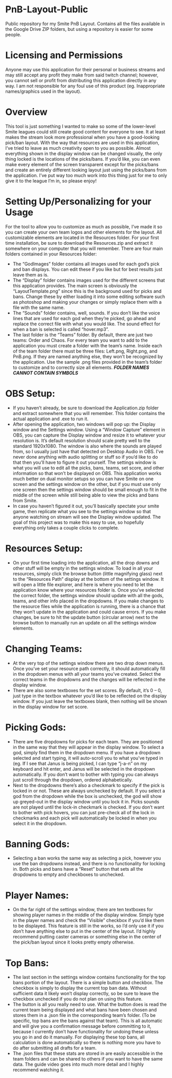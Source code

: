 # PnB-Layout-Public
Public repository for my Smite PnB Layout. Contains all the files available in the Google Drive ZIP folders, but using a repository is easier for some people.

# Licensing and Permissions
Anyone may use this application for their personal or business streams and may still accept any profit they make from said twitch channel; however, you cannot sell or profit from distributing this application directly in any way.
I am not responsible for any foul use of this product (eg. Inappropriate names/graphics used in the layout).

# Overview
This tool is just something I wanted to make so some of the lower-level Smite leagues could still create good content for everyone to see. It at least makes the stream look more professional when you have a good-looking pick/ban layout. With the way that resources are used in this application, I’ve tried to leave as much creativity open to you as possible. Almost everything shown in the display window can be changed visually, the only thing locked is the locations of the picks/bans. If you’d like, you can even make every element of the screen transparent except for the picks/bans and create an entirely different looking layout just using the picks/bans from the application. I’ve put way too much work into this thing just for me to only give it to the league I’m in, so please enjoy!

# Setting Up/Personalizing for your Usage
For the tool to allow you to customize as much as possible, I’ve made it so you can create your own team logos and other elements for the layout. All customizable elements are located in the Resources folder. For your first time installation, be sure to download the Resources.zip and extract it somewhere on your computer that you will remember. There are four main folders contained in your Resources folder:
- The “GodImages” folder contains all images used for each god’s pick and ban displays. You can edit these if you like but for best results just leave them as is.
- The “Display” folder contains images used for the different screens that this application provides. The main screen is obviously the “LayoutTemplate.png” since this is the background used for picks and bans. Change these by either loading it into some editing software such as photoshop and making your changes or simply replace them with a file with the same name.
- The “Sounds” folder contains, well, sounds. If you don’t like the voice lines that are used for each god when they’re picked, go ahead and replace the correct file with what you would like. The sound effect for when a ban is selected is called “hover.mp3”.
- The last folder is the “Teams” folder. By default, there are just two teams: Order and Chaos. For every team you want to add to the application you must create a folder with the team’s name. Inside each of the team folder there must be three files: Left.png, Right.png, and PnB.png. If they are named anything else, they won’t be recognized by the application. Use the sample .png files provided in the team’s folder to customize and to correctly size all elements. ***FOLDER NAMES CANNOT CONTAIN SYMBOLS***

# OBS Setup:
- If you haven’t already, be sure to download the Application.zip folder and extract somewhere that you will remember. This folder contains the actual application and .exe to run it. 
- After opening the application, two windows will pop up: the Display window and the Settings window. Using a “Window Capture” element in OBS, you can capture the Display window and resize it to whatever your resolution is. It’s default resolution should scale pretty well to the standard 1920x1080. The window is also where the sounds are played from, so I usually just have that detected on Desktop Audio in OBS. I’ve never done anything with audio splitting or stuff so if you’d like to do that then you’ll have to figure it out yourself. The settings window is what you will use to edit all the picks, bans, teams, set score, and other information so that won’t be displayed on OBS. This application works much better on dual monitor setups so you can have Smite on one screen and the settings window on the other, but if you must use only one screen then the settings window should be small enough to fit in the middle of the screen while still being able to view the picks and bans from Smite.
- In case you haven’t figured it out, you’ll basically spectate your smite game, then replicate what you see to the settings window so that anyone watching on stream will see the Display window updated. The goal of this project was to make this easy to use, so hopefully everything only takes a couple clicks to complete.

# Resources Setup:
- On your first time loading into the application, all the drop downs and other stuff will be empty in the settings window. To load in all your resources, simply click the browse button (little magnifying glass) next to the “Resources Path” display at the bottom of the settings window. It will open a little file explorer, and here is where you need to let the application know where your resources folder is. Once you’ve selected the correct folder, the settings window should update with all the gods, teams, and other info placed in the dropdowns. If you make changes to the resource files while the application is running, there is a chance that they won’t update in the application and could cause errors. If you make changes, be sure to hit the update button (circular arrow) next to the browse button to manually run an update on all the settings window elements.

# Changing Teams:
- At the very top of the settings window there are two drop down menus. Once you’ve set your resource path correctly, it should automatically fill in the dropdown menus with all your teams you’ve created. Select the correct teams in the dropdowns and the changes will be reflected in the display window.
- There are also some textboxes for the set scores. By default, it’s 0 – 0, just type in the textbox whatever you’d like to be reflected on the display window. If you just leave the textboxes blank, then nothing will be shown in the display window for set score.

# Picking Gods:
- There are five dropdowns for picks for each team. They are positioned in the same way that they will appear in the display window. To select a god, simply find them in the dropdown menu. If you have a dropdown selected and start typing, it will auto-scroll you to what you’ve typed in (eg. If I see that Janus is being picked, I can type “j-a-n” on my keyboard and hit enter, and Janus will be selected in the dropdown automatically. If you don’t want to bother with typing you can always just scroll through the dropdown, ordered alphabetically.
- Next to the dropdowns there’s also a checkmark to specify if the pick is locked in or not. These are always unchecked by default. If you select a god from the dropdown while the box is unchecked, the god will show up greyed-out in the display window until you lock it in. Picks sounds are not played until the lock-in checkmark is checked. If you don’t want to bother with pick hovers, you can just pre-check all of the lock in checkmarks and each pick will automatically be locked in when you select it in the dropdown.


# Banning Gods:
- Selecting a ban works the same way as selecting a pick, however you use the ban dropdowns instead, and there is no functionality for locking in. Both picks and bans have a “Reset” button that sets all the dropdowns to empty and checkboxes to unchecked.

# Player Names:
- On the far right of the settings window, there are ten textboxes for showing player names in the middle of the display window. Simply type in the player names and check the “Visible” checkbox if you’d like them to be displayed. This feature is still in the works, so I’d only use it if you don’t have anything else to put in the center of the layout. I’d highly recommend putting caster cameras or something else in the center of the pick/ban layout since it looks pretty empty otherwise. 

# Top Bans:
- The last section in the settings window contains functionality for the top bans portion of the layout. There is a simple button and checkbox. The checkbox is simply to display the current top ban data. Without sufficient data it likely won’t display correctly, so be sure to leave the checkbox unchecked if you do not plan on using this feature.
- The button is all you really need to use. What the button does is read the current team being displayed and what bans have been chosen and stores them in a .json file in the corresponding team’s folder. (To be specific, top bans are the bans against that team). This is all automatic and will give you a confirmation message before committing to it, because I currently don’t have functionality for undoing these unless you go in and do it manually. For displaying these top bans, all calculation is done automatically so there is nothing more you have to do after submitting all drafts for a team.
- The .json files that these stats are stored in are easily accessible in the team folders and can be shared to others if you want to have the same data. The guide video goes into much more detail and I highly recommend watching it.
